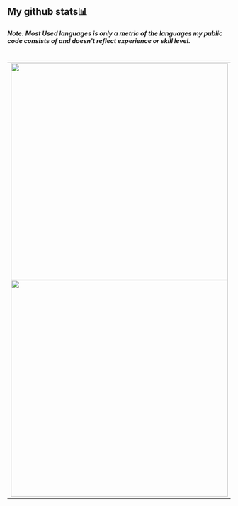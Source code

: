 <h2>My github stats📊</h2>
<h5>Note: Most Used languages is only a metric of the languages my public code consists of and doesn't reflect experience or skill level.</h5>
<table style="border: none;">
<table>
    <tr>
        <td>
            <img style="width: 490px;" class="output" src="https://github-readme-stats.vercel.app/api?username=MarcusIversen&theme=tokyonight&show_icons=true&hide_border=true&count_private=true">
            <br>
            <img style="width: 490px;" class="output" src="https://github-readme-streak-stats.herokuapp.com/?user=MarcusIversen&theme=tokyonight&hide_border=true">
        </td>
        <td>
            <img style="height: 410px;" class="output" src="https://github-readme-stats.vercel.app/api/top-langs/?username=MarcusIversen&langs_count=8&theme=tokyonight&hide_border=true">
